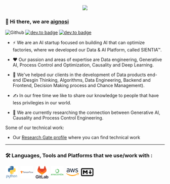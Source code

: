 <div id="header" align="center">
  <img src="https://media.giphy.com/media/ZeFG00TVXs54Pw4c8e/giphy.gif" width="300"/>
</div>

### 👋 Hi there, we are **[aignosi](https://www.aignosi.com/)**

![Github](https://img.shields.io/github/followers/Aignosi?style=social) 
[![dev.to badge](https://img.shields.io/badge/-aignosi-blue?style=flat&logo=linkedin)](https://www.linkedin.com/company/aignosi/) 
[![dev.to badge](https://img.shields.io/badge/-Twitter-blue?style=flat&logo=twitter)](https://twitter.com/Aignosi)
   

- ⚡ We are an AI startup focused on building AI that can optimize factories, where we developed our Data & AI Platform, called SIENTIA™.

- ❤️ Our passion and areas of expertise are Data engineering, Generative AI, Process Control and Optimization, Causality and Deep Learning.

- 🌟 We've helped our clients in the development of Data products end-end (Desgin Thinking, Algorithms, Data Engineering, Backend and Frontend, Decision Making process and Chance Management).
 
- ✍️ In our free time we like to share our knowledge to people that have less privilegies in our world.

- 🔭 We are currently researching the connection between Generative AI, Causality and Process Control Engineering.


Some of our technical work:
- Our [Research Gate profile](https://www.researchgate.net/profile/Eduardo-Oliveira-17) where you can find technical work

---

### :hammer_and_wrench: Languages, Tools and Platforms that we use/work with :

<div>

  <img src="https://github.com/devicons/devicon/blob/master/icons/python/python-original-wordmark.svg" title="Python" alt="Python" width="40" height="40"/>&nbsp;
  <img src="https://github.com/devicons/devicon/blob/master/icons/tensorflow/tensorflow-original-wordmark.svg" title="Tensorflow" alt="TF" width="40" height="40"/>&nbsp;
  <img src="https://github.com/devicons/devicon/blob/master/icons/gitlab/gitlab-original-wordmark.svg" title="Gitlab" alt="Git" width="40" height="40"/>&nbsp;
  <img src="https://github.com/devicons/devicon/blob/master/icons/anaconda/anaconda-original-wordmark.svg" title="Anaconda" alt="Conda" width="40" height="40"/>&nbsp;
  <img src="https://github.com/devicons/devicon/blob/master/icons/amazonwebservices/amazonwebservices-original-wordmark.svg" title="AWS" alt="AWS" width="40" height="40"/>&nbsp;
  <img src="https://github.com/devicons/devicon/blob/master/icons/markdown/markdown-original.svg" title="Markdown" alt="Markdown" width="40" height="40"/>&nbsp;

<div>

<!-- 
Future adds
[![Top Langs](https://github-readme-stats.vercel.app/api/top-langs/?username=edumagol&layout=compact&theme=vision-friendly-dark)](https://github.com/edumagol/github-readme-stats)

Reference for creating this profile README.md file
https://www.sitepoint.com/github-profile-readme/

-->

